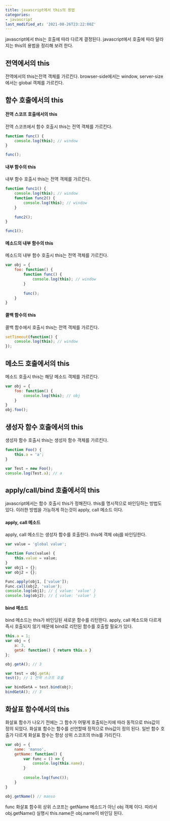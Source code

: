 ```yaml
---
title: javascript에서 this의 용법
categories:
- javascript
last_modified_at: '2021-08-26T23:22:00Z'
---
```


javascript에서 this는 호출에 따라 다르게 결정된다.
javascript에서 호출에 따라 달라지는 this의 용법을 정리해 보려 한다.

## 전역에서의 this
전역에서의 this는전역 객체를 가르킨다.
browser-side에서는 window, server-size에서는 global 객체를 가르킨다.

## 함수 호출에서의 this
#### 전역 스코프 호출에서의 this
전역 스코프에서 함수 호출시 this는 전역 객체를 가르킨다.
```  javascript 
function func() {
	console.log(this); // window
}

func();
```
#### 내부 함수의 this
내부 함수 호출시 this는 전역 객체를 가르킨다.
``` javascript
function func1() {
	console.log(this); // window
	function func2() {
		console.log(this); // window
	}
	
	func2();
}

func1();
```
#### 메소드의 내부 함수의 this
메소드의 내부 함수 호출시 this는 전역 객체를 가르킨다.
``` javascript
var obj = {
	foo: function() {
		function func() {
			console.log(this); // window
		}
		
		func();
	}
} 
```
#### 콜백 함수의 this
콜백 함수에서 호출시 this는 전역 객체를 가르킨다.
``` javascript
setTimeout(function() {
	console.log(this); // window
});
```
## 메소드 호출에서의 this
메소드 호출시 this는 해당 메소드 객체를 가르킨다. 
``` javascript
var obj = {
	foo: function() {
		console.log(this); // obj
	}
}
obj.foo();
```

## 생성자 함수 호출에서의 this
생성자 함수 호출시 this는 생성자 함수 객체를 가르킨다.
``` javascript
function Foo() {
	this.a = 'a';
}

var Test = new Foo();
console.log(Test.a); // a
```

## apply/call/bind 호출에서의 this
javascript에서는 함수 호출시 this가 정해진다. this를 명시적으로 바인딩하는 방법도 있다. 이러한 방법을 가능하게 하는것이 apply, call 메소드 이다.   

#### apply, call 메소드
apply, call 메소드는 생성자 함수를 호출한다. this에 객체 obj를 바인딩한다.

``` javascript
var value = 'global value';

function Func(value) {
	this.value = value;
}
var obj1 = {};
var obj2 = {};

Func.apply(obj1, ['value']);
Func.call(obj2, 'value');
console.log(obj1); // { value: 'value' }
console.log(obj2); // { value: 'value' }
```
#### bind 메소드
bind 메소드는 this가 바인딩된 새로운 함수를 리턴한다.  apply, call 메소드와 다르게 즉시 호출되지 않기 때문에 bind로 리턴된 함수를 호출할 필요가 있다.

``` javascript
this.a = 1;
var obj = {
	a: 3,
	getA: function() { return this.a }
};

obj.getA(); // 3

var test = obj.getA;
test(); // 1 전역 스코프 호출

var bindGetA = test.bind(obj);
bindGetA(); // 3
```
## 화살표 함수에서의 this
화살표 함수가 나오기 전에는 그 함수가 어떻게 호출되는지에 따라 동적으로 this값이 정의 되었다.
화살표 함수는 함수를 선언할때 정적으로 this값이 정의 된다.
일반 함수 호출가 다르게 화살표 함수는 항상 상위 스코프의 this를 가리킨다.

``` javascript
var obj = {
	name: 'manso',
	getName: function() {
		var func = () => {
			console.log(this.name);
		}
		
		console.log(func());
	}
}

obj.getName() // manso

```
func 화살표 함수위 상위 스코프는 getName 메소드가 아닌 obj 객체 이다. 따라서 obj.getName() 실행시 this.name은 obj.name이 바인딩 된다.

